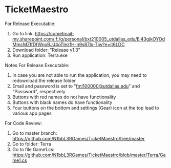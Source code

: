 # TicketMaestro

For Release Executable:
  1. Go to link: https://cometmail-my.sharepoint.com/:f:/g/personal/bxt210005_utdallas_edu/Ei43gjkOYOdMmcMZIfDfWnoBJJ4oTlezfH-n9s87lx-Tiw?e=it6LDC
  2. Download folder: "Release v1.3"
  3. Run application: Terra.exe

Notes For Release Executable:
  1. In case you are not able to run the application, you may need to redownload the release folder
  2. Email and password is set to "fml100000@utdallas.edu" and "Password", respectively
  3. Buttons with red names do not have functionality
  4. Buttons with black names do have functionality
  5. Four buttons on the bottom and settings (Gear) icon at the top lead to various app pages

For Code Review:
  1. Go to master branch: https://github.com/N1bbL3RGames/TicketMaestro/tree/master
  2. Go to folder: Terra
  3. Go to file Game1.cs: https://github.com/N1bbL3RGames/TicketMaestro/blob/master/Terra/Game1.cs

